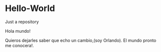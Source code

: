 # Hello-World
Just a repository

Hola mundo!

Quieros dejarles saber que echo un cambio,(soy Orlando).
El mundo pronto me conocera!.

